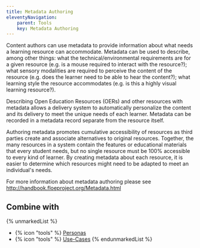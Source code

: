 ```yaml
---
title: Metadata Authoring
eleventyNavigation:
    parent: Tools
    key: Metadata Authoring
---
```

Content authors can use metadata to provide information about what needs a learning resource can accommodate. Metadata
can be used to describe, among other things: what the technical/environmental requirements are for a given resource
(e.g. is a mouse required to interact with the resource?); what sensory modalities are required to perceive the content
of the resource (e.g. does the learner need to be able to hear the content?); what learning style the resource
accommodates (e.g. is this a highly visual learning resource?).

Describing Open Education Resources (OERs) and other resources with metadata allows a delivery system to automatically
personalize the content and its delivery to meet the unique needs of each learner. Metadata can be recorded in a
metadata record separate from the resource itself.

Authoring metadata promotes cumulative accessibility of resources as third parties create and associate alternatives to
original resources. Together, the many resources in a system contain the features or educational materials that every
student needs, but no single resource must be 100% accessible to every kind of learner. By creating metadata about each
resource, it is easier to determine which resources might need to be adapted to meet an individual's needs.

For more information about metadata authoring please see <http://handbook.floeproject.org/Metadata.html>

## Combine with

{% unmarkedList %}
* {% icon "tools" %} [Personas](../../tools/personas/)
* {% icon "tools" %} [Use-Cases](../../tools/use-cases/)
{% endunmarkedList %}
